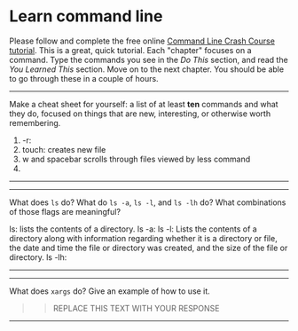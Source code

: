# Learn command line

Please follow and complete the free online [Command Line Crash Course
tutorial](http://cli.learncodethehardway.org/book/). This is a great,
quick tutorial. Each "chapter" focuses on a command. Type the commands
you see in the _Do This_ section, and read the _You Learned This_
section. Move on to the next chapter. You should be able to go through
these in a couple of hours.


---

Make a cheat sheet for yourself: a list of at least **ten** commands and what they do, focused on things that are new, interesting, or otherwise worth remembering.

1. -r: 
2. touch: creates new file
3. w and spacebar scrolls through files viewed by less command
4. 

---


---

What does `ls` do? What do `ls -a`, `ls -l`, and `ls -lh` do? What combinations of those flags are meaningful?

ls: lists the contents of a directory.
ls -a:
ls -l: Lists the contents of a directory along with information regarding whether it is a directory or file, the date and time the file or directory was created, and the size of the file or directory.
ls -lh:

---


---

What does `xargs` do? Give an example of how to use it.

> > REPLACE THIS TEXT WITH YOUR RESPONSE

---


